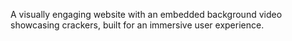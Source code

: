 A visually engaging website with an embedded background video showcasing crackers, built for an immersive user experience.

